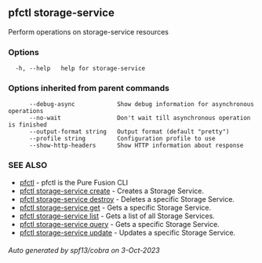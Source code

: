 ## pfctl storage-service

Perform operations on storage-service resources

### Options

```
  -h, --help   help for storage-service
```

### Options inherited from parent commands

```
      --debug-async            Show debug information for asynchronous operations
      --no-wait                Don't wait till asynchronous operation is finished
      --output-format string   Output format (default "pretty")
      --profile string         Configuration profile to use
      --show-http-headers      Show HTTP information about response
```

### SEE ALSO

* [pfctl](pfctl.md)	 - pfctl is the Pure Fusion CLI
* [pfctl storage-service create](pfctl_storage-service_create.md)	 - Creates a Storage Service.
* [pfctl storage-service destroy](pfctl_storage-service_destroy.md)	 - Deletes a specific Storage Service.
* [pfctl storage-service get](pfctl_storage-service_get.md)	 - Gets a specific Storage Service.
* [pfctl storage-service list](pfctl_storage-service_list.md)	 - Gets a list of all Storage Services.
* [pfctl storage-service query](pfctl_storage-service_query.md)	 - Gets a specific Storage Service.
* [pfctl storage-service update](pfctl_storage-service_update.md)	 - Updates a specific Storage Service.

###### Auto generated by spf13/cobra on 3-Oct-2023
